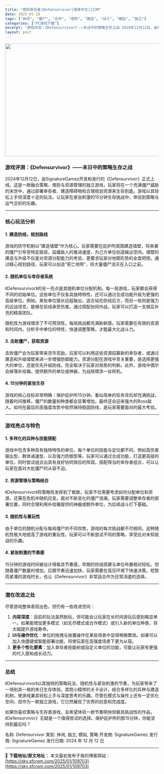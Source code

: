 ```yaml
---
title: "塔防幸存者|Defensurvivor|简体中文|113M"
date: 2025-01-28
tags: ["休闲", "僵尸", "合作", "塔防", "建造", "战斗", "模拟", "独立"]
categories: ["PC游戏下载"]
excerpt: "游戏评测：《Defensurvivor》——末日中的策略生存之战 2024年12月12日，由SignatureGamez开发和发行的《Defensurvivor》正式上线。这是一款融合策略、塔防与资源管理的独立游戏，玩家将在一个充满僵尸威胁的末世中，通过部署幸存者、建造障碍物和合理规划资源来生存到底&hellip;"
layout: post
---
```


<img class="aligncenter size-full wp-image-109704" src="https://sky.sfcrom.com/wp-content/uploads/2025/01/2025012813455757.webp" alt="" width="660" height="370" />
<h3>游戏评测：《Defensurvivor》——末日中的策略生存之战</h3>
2024年12月12日，由SignatureGamez开发和发行的《Defensurvivor》正式上线。这是一款融合策略、塔防与资源管理的独立游戏，玩家将在一个充满僵尸威胁的末世中，通过部署幸存者、建造障碍物和合理规划资源来生存到底。游戏以其轻松上手但深度十足的玩法，让玩家在紧张刺激的15分钟生存挑战中，体验到策略与运气交织的乐趣。

<hr />

<h3>核心玩法分析</h3>
<h4>1. <strong>建造防线，规划路线</strong></h4>
游戏的防守机制以“建造墙壁”作为核心。玩家需要在庇护所周围建造墙壁，将来袭的僵尸引导至特定路径，延缓敌人的推进速度，为己方单位创造输出空间。墙壁的建造与升级不仅是对资源分配能力的考验，更要求玩家对地图形势的全盘把控。通过精心规划路径，玩家可以创造“死亡地带”，将大量僵尸消灭在入口之前。
<h4>2. <strong>随机单位与幸存者系统</strong></h4>
《Defensurvivor》的另一亮点是其随机单位分配机制。每一局游戏，玩家都会获得不同的初始单位。这些单位不仅各具独特特性，还可以通过合成功能升级为更强的高级单位。例如，某些单位擅长远程输出，适合站在防线后方，而另一些则是强力的近战坦克，能够在前线承受伤害。通过搭配协同作战，玩家可以打造一支相互补充的精英团队。

随机性为游戏增添了不可预测性，每局挑战都充满新鲜感。玩家需要在有限的资源和时间内，分析手中单位的特性，快速调整策略，才能最大化战斗力。
<h4>3. <strong>击败僵尸，获取资源</strong></h4>
击败僵尸会为玩家带来货币奖励，玩家可以利用这些资源招募新的幸存者，或通过建造和升级墙壁来进一步增强防御能力。资源分配在游戏中至关重要，是选择更强大的单位，还是优先升级防线，完全取决于玩家对局势的判断。此外，游戏中偶尔会掉落补给箱，提供额外的单位或神器，为战局增添一丝转机。
<h4>4. <strong>15分钟的紧张生存</strong></h4>
游戏的核心目标非常明确：保护庇护所15分钟。看似简单的任务背后却充满挑战，随着时间推移，僵尸的数量和种类都会显著增加，最终还会迎来强大的Boss敌人。如何在最后的高强度攻势中依然保持稳固防线，是玩家需要面对的最大考验。

<hr />

<h3>游戏亮点与特色</h3>
<h4>1. <strong>多样化的兵种与技能搭配</strong></h4>
游戏中包含多种具有独特特性的单位，每个单位的技能与定位都不同，例如高伤害输出型、群体减速型、以及强力防御型等。玩家可以通过合成功能，打造更高级的单位，同时尝试组合出具有良好协同效应的阵容。搭配得当的幸存者组合，可以让玩家在面对大批僵尸时从容不迫。
<h4>2. <strong>资源管理与策略结合</strong></h4>
《Defensurvivor》将策略性发挥到了极致，玩家不仅需要考虑如何分配单位和资源，还需在危机中随机应变。面对不断变化的僵尸浪潮，玩家需要调整幸存者的部署位置，同时合理利用补给箱提供的神器或额外单位，为后续战斗打下基础。
<h4>3. <strong>随机性与重玩性</strong></h4>
由于单位的随机分配与每局僵尸的不同攻势，游戏的每次挑战都不尽相同。这种随机性极大地提高了游戏的重玩性，玩家可以不断尝试不同的策略，享受应对未知挑战的乐趣。
<h4>4. <strong>紧张刺激的节奏感</strong></h4>
15分钟的游戏时间被设计得极具节奏感。早期的防线搭建与单位布置相对轻松，但随着僵尸数量的增加，后期节奏迅速加快，玩家需要在高压环境下快速决策。短暂而紧凑的游戏时长，也让《Defensurvivor》非常适合作为日常消遣的选择。

<hr />

<h3>潜在改进之处</h3>
尽管游戏整体表现出色，但仍有一些改进空间：
<ol>
 	<li><strong>内容深度</strong>：目前的玩法虽然耐玩，但可能会让玩家在长时间游玩后感到略显单一。如果能增加更多模式（如无尽模式或合作模式）或引入新的单位种类，将大幅提升游戏寿命。</li>
 	<li><strong>UI与操作优化</strong>：单位的拖拽与放置操作在某些场景中显得稍微繁琐。如果可以加入快捷键或智能部署功能，将使玩家在高强度场景下更为从容。</li>
 	<li><strong>更多个性化要素</strong>：加入幸存者技能树或自定义单位的功能，可能让玩家有更强的代入感和成长动力。</li>
</ol>

<hr />

<h3>总结</h3>
《Defensurvivor》以其独特的策略玩法、随机性与紧张刺激的节奏，为玩家带来了一场别具一格的末日生存体验。其短小精悍的关卡设计，结合多样化的兵种与建造机制，使游戏兼具轻松上手与深度思考的乐趣。尽管在模式与操作上还有一定优化空间，但作为一款独立游戏，它已然展现了优秀的创意和完成度。

如果你喜欢策略与生存类游戏，且希望体验一款节奏明快但极具挑战性的作品，《Defensurvivor》无疑是一个值得尝试的选择。保护庇护所的那15分钟，你能坚持到最后吗？

名称: Defensurvivor
类型: 休闲, 独立, 模拟, 策略
开发商: SignatureGamez
发行商: SignatureGamez
发行日期: 2024 年 12 月 12 日

---
📖 **下载地址/原文地址：** 本文最初发布于我的博客网站：[https://sky.sfcrom.com/2025/01/109703](https://sky.sfcrom.com/2025/01/109703)
